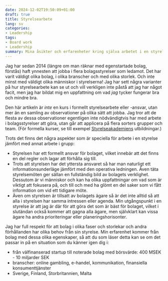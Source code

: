 ```yaml
---
date: 2024-12-02T19:50:09+01:00
draft: true
title: Styrelsearbete
lang: sv
categories:
- Leadership
tags:
- Board work
- Leadership
summary: Mina åsikter och erfarenheter kring själva arbetet i en styrelse.
---
```


Jag har sedan 2014 (längre om man räknar med egenstartade bolag, förstås) haft ynnesten att jobba i flera bolagsstyrelser som ledamot. Det har varit väldigt olika bolag, i olika branscher och med olika storlek. Och inte minst med väldigt olika människor i styrelserna! Jag har sett några varianter på hur styrelsearbete kan se ut och vill verkligen inte påstå att jag har något facit, men jag har bildat mig en uppfattning om vad _jag_ tycker fungerar bra och mindre bra.

Den här artikeln är _inte_ en kurs i formellt styrelsearbete eller -ansvar, utan mer än en samling av observationer på olika sätt att jobba. Jag tror att de flesta av dessa observationer egentligen inte nödvändigtvis har med arbete i bolagsstyrelser att göra, utan går att applicera på flera sorters grupper och team. (För formella kurser, se till exempel [Styrelseakademiens](https://www.styrelseakademien.se/) utbildningar.)

Trots det finns det några aspekter som är speciella för arbete i en styrelse jämfört med annat arbete i grupp:

-   Styrelsen har ett formellt ansvar för bolaget, vilket innebär att det finns en del regler och lagar att förhålla sig till.
-   Trots att styrelsen har det yttersta ansvaret så har man naturligt ett informationsunderläge jämfört med den operativa ledningen. Även täta styrelsemöten ger sällan en fullständig bild av bolagets verklighet. Dessutom är vi människor och kan ha olika uppfattningar om vad som är viktigt att fokusera på, och till och med ha glömt en del saker som vi fått information om vid ett tidigare möte.
-   Även om styrelsen är tillsatt av bolagets ägare så är det inte alltid så att alla i styrelsen har samma intressen eller agenda. Min utgångspunkt i en styrelse är att jag är där för att göra det som är bäst för bolaget, vilket i slutändan också kommer att gagna alla ägare, men självklart kan vissa ägare ha andra prioriteringar eller planeringshorisonter.

Jag har full respekt för att bolag i olika faser och storlekar och andra förhållanden har olika behov från sin styrelse. Min erfarenhet kommer från bolag med dessa olika egenskaper, så att du som läser detta kan se om det passar in på en situation som du känner igen dig i:

-   från välfinanserad startup till noterade bolag med börsvärde: 400 MSEK - 10 miljarder SEK
-   branscher: online gambling, e-handel, kommunikation, finansiella konsumenttjänster
-   Sverige, Finland, Storbritannien, Malta
